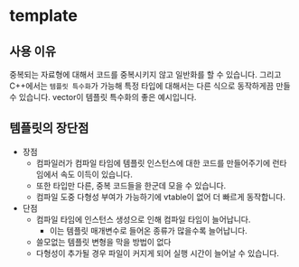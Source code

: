 # template



## 사용 이유

중복되는 자료형에 대해서 코드를 중복시키지 않고 일반화를 할 수 있습니다. 그리고 C++에서는 `템플릿 특수화`가 가능해 특정 타입에 대해서는 다른 식으로 동작하게끔 만들 수 있습니다. vector<bool>이 템플릿 특수화의 좋은 예시입니다.



## 템플릿의 장단점

- 장점
  - 컴파일러가 컴파일 타임에 템플릿 인스턴스에 대한 코드를 만들어주기에 런타임에서 속도 이득이 있습니다.	
  - 또한 타입만 다른, 중복 코드들을 한군데 모을 수 있습니다.
  - 컴파일 도중 다형성 부여가 가능하기에 vtable이 없어 더 빠르게 동작합니다.
- 단점
  - 컴파일 타임에 인스턴스 생성으로 인해 컴파일 타임이 늘어납니다.
    - 이는 템플릿 매개변수로 들어온 종류가 많을수록 늘어납니다.
  - 쓸모없는 템플릿 변형을 막을 방법이 없다
  - 다형성이 추가될 경우 파일이 커지게 되어 실행 시간이 늘어날 수 있습니다.
